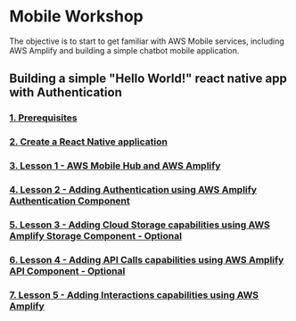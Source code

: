 # Mobile Workshop

The objective is to start to get familiar with AWS Mobile services, including AWS Amplify and building a simple chatbot mobile application.

## Building a simple "Hello World!" react native app with Authentication

### [1. Prerequisites](./Prerequisites/)
  
### [2. Create a React Native application](./createApp/)

### [3. Lesson 1 - AWS Mobile Hub and AWS Amplify](./lesson1/)

### [4. Lesson 2 - Adding Authentication using AWS Amplify Authentication Component](./lesson2/)

### [5. Lesson 3 - Adding Cloud Storage capabilities using AWS Amplify Storage Component - Optional](./lesson3)

### [6. Lesson 4 - Adding API Calls capabilities using AWS Amplify API Component - Optional](./lesson4/)

### [7. Lesson 5 - Adding Interactions capabilities using AWS Amplify](./lesson5)



